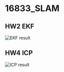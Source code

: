 # 16833_SLAM
## HW2 EKF
![EKF result](https://github.com/Kerou-Z/16833_SLAM/blob/master/16833_HW2_EKF/results/EKF_result.png)
## HW4 ICP
![ICP result](https://github.com/Kerou-Z/16833_SLAM/blob/master/16833_HW4_FUSION/results/4.png)
